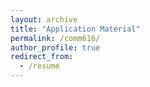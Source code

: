 ```yaml
---
layout: archive
title: "Application Material"
permalink: /comm616/
author_profile: true
redirect_from:
  - /resume
---
```

